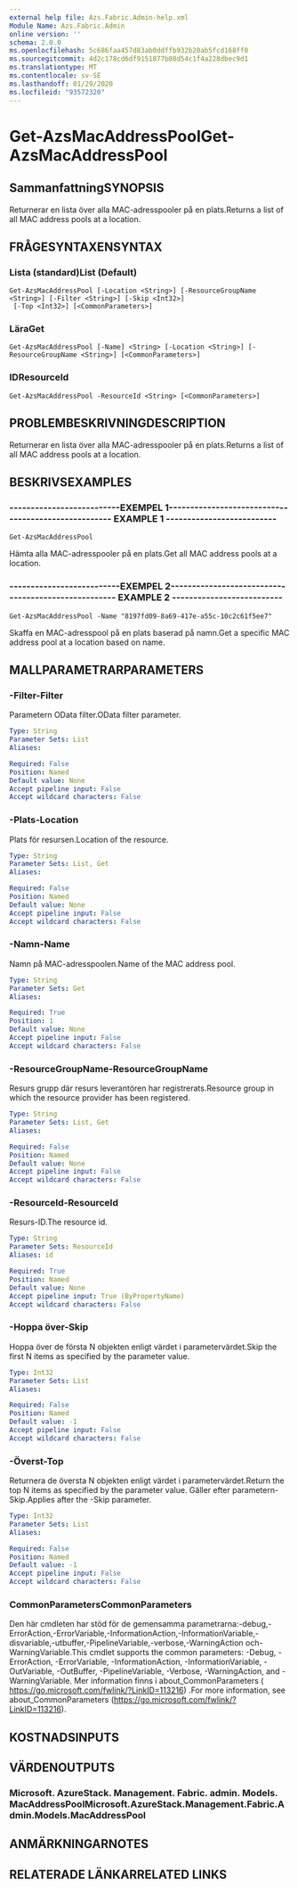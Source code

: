 ```yaml
---
external help file: Azs.Fabric.Admin-help.xml
Module Name: Azs.Fabric.Admin
online version: ''
schema: 2.0.0
ms.openlocfilehash: 5c686faa457d83ab0ddffb932b20ab5fcd168ff0
ms.sourcegitcommit: 4d2c178cd6df9151877b08d54c1f4a228dbec9d1
ms.translationtype: MT
ms.contentlocale: sv-SE
ms.lasthandoff: 01/29/2020
ms.locfileid: "93572320"
---
```

# <span data-ttu-id="146db-101">Get-AzsMacAddressPool</span><span class="sxs-lookup"><span data-stu-id="146db-101">Get-AzsMacAddressPool</span></span>

## <span data-ttu-id="146db-102">Sammanfattning</span><span class="sxs-lookup"><span data-stu-id="146db-102">SYNOPSIS</span></span>
<span data-ttu-id="146db-103">Returnerar en lista över alla MAC-adresspooler på en plats.</span><span class="sxs-lookup"><span data-stu-id="146db-103">Returns a list of all MAC address pools at a location.</span></span>

## <span data-ttu-id="146db-104">FRÅGESYNTAXEN</span><span class="sxs-lookup"><span data-stu-id="146db-104">SYNTAX</span></span>

### <span data-ttu-id="146db-105">Lista (standard)</span><span class="sxs-lookup"><span data-stu-id="146db-105">List (Default)</span></span>
```
Get-AzsMacAddressPool [-Location <String>] [-ResourceGroupName <String>] [-Filter <String>] [-Skip <Int32>]
 [-Top <Int32>] [<CommonParameters>]
```

### <span data-ttu-id="146db-106">Lära</span><span class="sxs-lookup"><span data-stu-id="146db-106">Get</span></span>
```
Get-AzsMacAddressPool [-Name] <String> [-Location <String>] [-ResourceGroupName <String>] [<CommonParameters>]
```

### <span data-ttu-id="146db-107">ID</span><span class="sxs-lookup"><span data-stu-id="146db-107">ResourceId</span></span>
```
Get-AzsMacAddressPool -ResourceId <String> [<CommonParameters>]
```

## <span data-ttu-id="146db-108">PROBLEMBESKRIVNING</span><span class="sxs-lookup"><span data-stu-id="146db-108">DESCRIPTION</span></span>
<span data-ttu-id="146db-109">Returnerar en lista över alla MAC-adresspooler på en plats.</span><span class="sxs-lookup"><span data-stu-id="146db-109">Returns a list of all MAC address pools at a location.</span></span>

## <span data-ttu-id="146db-110">BESKRIVS</span><span class="sxs-lookup"><span data-stu-id="146db-110">EXAMPLES</span></span>

### <span data-ttu-id="146db-111">--------------------------EXEMPEL 1--------------------------</span><span class="sxs-lookup"><span data-stu-id="146db-111">-------------------------- EXAMPLE 1 --------------------------</span></span>
```
Get-AzsMacAddressPool
```

<span data-ttu-id="146db-112">Hämta alla MAC-adresspooler på en plats.</span><span class="sxs-lookup"><span data-stu-id="146db-112">Get all MAC address pools at a location.</span></span>

### <span data-ttu-id="146db-113">--------------------------EXEMPEL 2--------------------------</span><span class="sxs-lookup"><span data-stu-id="146db-113">-------------------------- EXAMPLE 2 --------------------------</span></span>
```
Get-AzsMacAddressPool -Name "8197fd09-8a69-417e-a55c-10c2c61f5ee7"
```

<span data-ttu-id="146db-114">Skaffa en MAC-adresspool på en plats baserad på namn.</span><span class="sxs-lookup"><span data-stu-id="146db-114">Get a specific MAC address pool at a location based on name.</span></span>

## <span data-ttu-id="146db-115">MALLPARAMETRAR</span><span class="sxs-lookup"><span data-stu-id="146db-115">PARAMETERS</span></span>

### <span data-ttu-id="146db-116">-Filter</span><span class="sxs-lookup"><span data-stu-id="146db-116">-Filter</span></span>
<span data-ttu-id="146db-117">Parametern OData filter.</span><span class="sxs-lookup"><span data-stu-id="146db-117">OData filter parameter.</span></span>

```yaml
Type: String
Parameter Sets: List
Aliases: 

Required: False
Position: Named
Default value: None
Accept pipeline input: False
Accept wildcard characters: False
```

### <span data-ttu-id="146db-118">-Plats</span><span class="sxs-lookup"><span data-stu-id="146db-118">-Location</span></span>
<span data-ttu-id="146db-119">Plats för resursen.</span><span class="sxs-lookup"><span data-stu-id="146db-119">Location of the resource.</span></span>

```yaml
Type: String
Parameter Sets: List, Get
Aliases: 

Required: False
Position: Named
Default value: None
Accept pipeline input: False
Accept wildcard characters: False
```

### <span data-ttu-id="146db-120">-Namn</span><span class="sxs-lookup"><span data-stu-id="146db-120">-Name</span></span>
<span data-ttu-id="146db-121">Namn på MAC-adresspoolen.</span><span class="sxs-lookup"><span data-stu-id="146db-121">Name of the MAC address pool.</span></span>

```yaml
Type: String
Parameter Sets: Get
Aliases: 

Required: True
Position: 1
Default value: None
Accept pipeline input: False
Accept wildcard characters: False
```

### <span data-ttu-id="146db-122">-ResourceGroupName</span><span class="sxs-lookup"><span data-stu-id="146db-122">-ResourceGroupName</span></span>
<span data-ttu-id="146db-123">Resurs grupp där resurs leverantören har registrerats.</span><span class="sxs-lookup"><span data-stu-id="146db-123">Resource group in which the resource provider has been registered.</span></span>

```yaml
Type: String
Parameter Sets: List, Get
Aliases: 

Required: False
Position: Named
Default value: None
Accept pipeline input: False
Accept wildcard characters: False
```

### <span data-ttu-id="146db-124">-ResourceId</span><span class="sxs-lookup"><span data-stu-id="146db-124">-ResourceId</span></span>
<span data-ttu-id="146db-125">Resurs-ID.</span><span class="sxs-lookup"><span data-stu-id="146db-125">The resource id.</span></span>

```yaml
Type: String
Parameter Sets: ResourceId
Aliases: id

Required: True
Position: Named
Default value: None
Accept pipeline input: True (ByPropertyName)
Accept wildcard characters: False
```

### <span data-ttu-id="146db-126">-Hoppa över</span><span class="sxs-lookup"><span data-stu-id="146db-126">-Skip</span></span>
<span data-ttu-id="146db-127">Hoppa över de första N objekten enligt värdet i parametervärdet.</span><span class="sxs-lookup"><span data-stu-id="146db-127">Skip the first N items as specified by the parameter value.</span></span>

```yaml
Type: Int32
Parameter Sets: List
Aliases: 

Required: False
Position: Named
Default value: -1
Accept pipeline input: False
Accept wildcard characters: False
```

### <span data-ttu-id="146db-128">-Överst</span><span class="sxs-lookup"><span data-stu-id="146db-128">-Top</span></span>
<span data-ttu-id="146db-129">Returnera de översta N objekten enligt värdet i parametervärdet.</span><span class="sxs-lookup"><span data-stu-id="146db-129">Return the top N items as specified by the parameter value.</span></span>
<span data-ttu-id="146db-130">Gäller efter parametern-Skip.</span><span class="sxs-lookup"><span data-stu-id="146db-130">Applies after the -Skip parameter.</span></span>

```yaml
Type: Int32
Parameter Sets: List
Aliases: 

Required: False
Position: Named
Default value: -1
Accept pipeline input: False
Accept wildcard characters: False
```

### <span data-ttu-id="146db-131">CommonParameters</span><span class="sxs-lookup"><span data-stu-id="146db-131">CommonParameters</span></span>
<span data-ttu-id="146db-132">Den här cmdleten har stöd för de gemensamma parametrarna:-debug,-ErrorAction,-ErrorVariable,-InformationAction,-InformationVariable,-disvariable,-utbuffer,-PipelineVariable,-verbose,-WarningAction och-WarningVariable.</span><span class="sxs-lookup"><span data-stu-id="146db-132">This cmdlet supports the common parameters: -Debug, -ErrorAction, -ErrorVariable, -InformationAction, -InformationVariable, -OutVariable, -OutBuffer, -PipelineVariable, -Verbose, -WarningAction, and -WarningVariable.</span></span> <span data-ttu-id="146db-133">Mer information finns i about_CommonParameters ( https://go.microsoft.com/fwlink/?LinkID=113216) .</span><span class="sxs-lookup"><span data-stu-id="146db-133">For more information, see about_CommonParameters (https://go.microsoft.com/fwlink/?LinkID=113216).</span></span>

## <span data-ttu-id="146db-134">KOSTNADS</span><span class="sxs-lookup"><span data-stu-id="146db-134">INPUTS</span></span>

## <span data-ttu-id="146db-135">VÄRDEN</span><span class="sxs-lookup"><span data-stu-id="146db-135">OUTPUTS</span></span>

### <span data-ttu-id="146db-136">Microsoft. AzureStack. Management. Fabric. admin. Models. MacAddressPool</span><span class="sxs-lookup"><span data-stu-id="146db-136">Microsoft.AzureStack.Management.Fabric.Admin.Models.MacAddressPool</span></span>

## <span data-ttu-id="146db-137">ANMÄRKNINGAR</span><span class="sxs-lookup"><span data-stu-id="146db-137">NOTES</span></span>

## <span data-ttu-id="146db-138">RELATERADE LÄNKAR</span><span class="sxs-lookup"><span data-stu-id="146db-138">RELATED LINKS</span></span>

